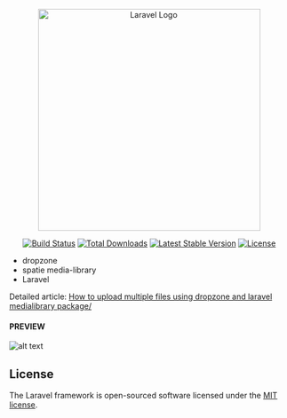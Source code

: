 <p align="center"><a href="https://laravel.com" target="_blank"><img src="https://raw.githubusercontent.com/laravel/art/master/logo-lockup/5%20SVG/2%20CMYK/1%20Full%20Color/laravel-logolockup-cmyk-red.svg" width="400" alt="Laravel Logo"></a></p>

<p align="center">
<a href="https://travis-ci.org/laravel/framework"><img src="https://travis-ci.org/laravel/framework.svg" alt="Build Status"></a>
<a href="https://packagist.org/packages/laravel/framework"><img src="https://img.shields.io/packagist/dt/laravel/framework" alt="Total Downloads"></a>
<a href="https://packagist.org/packages/laravel/framework"><img src="https://img.shields.io/packagist/v/laravel/framework" alt="Latest Stable Version"></a>
<a href="https://packagist.org/packages/laravel/framework"><img src="https://img.shields.io/packagist/l/laravel/framework" alt="License"></a>
</p>



- dropzone
- spatie media-library
- Laravel

Detailed article: <a href="https://blog.hassam.dev/multiple-file-upload-with-dropzone-js-and-laravel-medialibrary/" target="_blank">How to upload multiple files using dropzone and laravel medialibrary package/</a>

#### PREVIEW
![alt text](https://github.com/hassamulhaq/laravel-dropzone-media-demo/blob/main/public/preview_upload_multi_files_dropzone_laravel_gif.gif?raw=true)


## License

The Laravel framework is open-sourced software licensed under the [MIT license](https://opensource.org/licenses/MIT).
